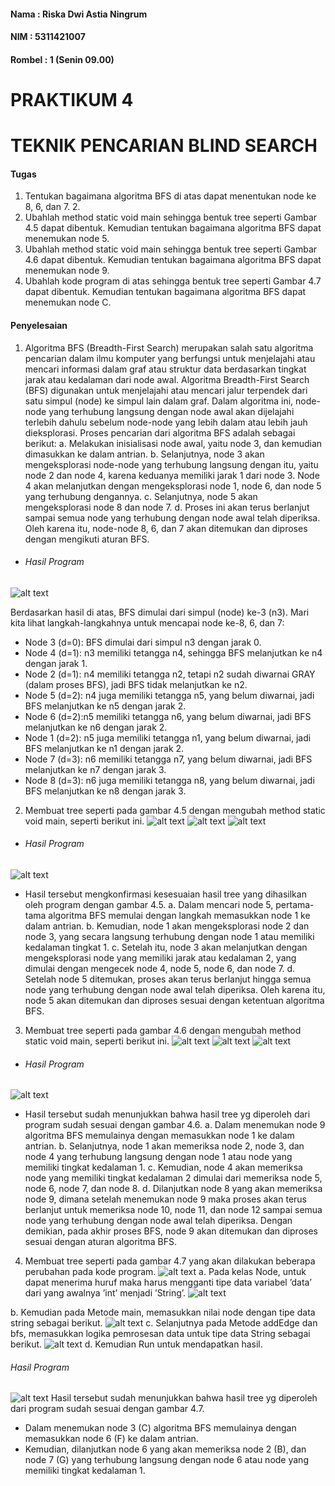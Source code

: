 #### Nama		: Riska Dwi Astia Ningrum
#### NIM		: 5311421007
#### Rombel 	: 1 (Senin 09.00)

# PRAKTIKUM 4
# TEKNIK PENCARIAN BLIND SEARCH

#### Tugas
1.	Tentukan bagaimana algoritma BFS di atas dapat menentukan node ke 8, 6, dan 7. 2. 
2.	Ubahlah method static void main sehingga bentuk tree seperti Gambar 4.5 dapat dibentuk. Kemudian tentukan bagaimana algoritma BFS dapat menemukan node 5. 
3.	Ubahlah method static void main sehingga bentuk tree seperti Gambar 4.6 dapat dibentuk. Kemudian tentukan bagaimana algoritma BFS dapat menemukan node 9. 
4.	Ubahlah kode program di atas sehingga bentuk tree seperti Gambar 4.7 dapat dibentuk. Kemudian tentukan bagaimana algoritma BFS dapat menemukan node C.

#### Penyelesaian
1.	Algoritma BFS (Breadth-First Search) merupakan salah satu algoritma pencarian dalam ilmu komputer yang berfungsi untuk menjelajahi atau mencari informasi dalam graf atau struktur data berdasarkan tingkat jarak atau kedalaman dari node awal. Algoritma Breadth-First Search (BFS) digunakan untuk menjelajahi atau mencari jalur terpendek dari satu simpul (node) ke simpul lain dalam graf. Dalam algoritma ini, node-node yang terhubung langsung dengan node awal akan dijelajahi terlebih dahulu sebelum node-node yang lebih dalam atau lebih jauh dieksplorasi.
Proses pencarian dari algoritma BFS adalah sebagai berikut:
a.	Melakukan inisialisasi node awal, yaitu node 3, dan kemudian dimasukkan ke dalam antrian. 
b.	Selanjutnya, node 3 akan mengeksplorasi node-node yang terhubung langsung dengan itu, yaitu node 2 dan node 4, karena keduanya memiliki jarak 1 dari node 3. Node 4 akan melanjutkan dengan mengeksplorasi node 1, node 6, dan node 5 yang terhubung dengannya. 
c.	Selanjutnya, node 5 akan mengeksplorasi node 8 dan node 7. 
d.	Proses ini akan terus berlanjut sampai semua node yang terhubung dengan node awal telah diperiksa. 
Oleh karena itu, node-node 8, 6, dan 7 akan ditemukan dan diproses dengan mengikuti aturan BFS.

- ###### Hasil Program
![alt text](https://github.com/riskadwi13/Artificial-Intelligence-and-Application/blob/main/1-4.jpeg)

Berdasarkan hasil di atas, BFS dimulai dari simpul (node) ke-3 (n3). Mari kita lihat langkah-langkahnya untuk mencapai node ke-8, 6, dan 7:
- 	Node 3 (d=0): BFS dimulai dari simpul n3 dengan jarak 0.
-	Node 4 (d=1): n3 memiliki tetangga n4, sehingga BFS melanjutkan ke n4 dengan jarak 1.
-	Node 2 (d=1): n4 memiliki tetangga n2, tetapi n2 sudah diwarnai GRAY (dalam proses BFS), jadi BFS tidak melanjutkan ke n2.
-	Node 5 (d=2): n4 juga memiliki tetangga n5, yang belum diwarnai, jadi BFS melanjutkan ke n5 dengan jarak 2.
-	Node 6 (d=2):n5 memiliki tetangga n6, yang belum diwarnai, jadi BFS melanjutkan ke n6 dengan jarak 2.
-	Node 1 (d=2): n5 juga memiliki tetangga n1, yang belum diwarnai, jadi BFS melanjutkan ke n1 dengan jarak 2.
-	Node 7 (d=3): n6 memiliki tetangga n7, yang belum diwarnai, jadi BFS melanjutkan ke n7 dengan jarak 3.
-	Node 8 (d=3): n6 juga memiliki tetangga n8, yang belum diwarnai, jadi BFS melanjutkan ke n8 dengan jarak 3.


2.	Membuat tree seperti pada gambar 4.5 dengan mengubah method static void main, seperti berikut ini.
![alt text](https://github.com/riskadwi13/Artificial-Intelligence-and-Application/blob/main/2-4.jpeg)
![alt text](https://github.com/riskadwi13/Artificial-Intelligence-and-Application/blob/main/3-4.jpeg)
![alt text](https://github.com/riskadwi13/Artificial-Intelligence-and-Application/blob/main/4-4..jpg)
- ###### Hasil Program
![alt text](https://github.com/riskadwi13/Artificial-Intelligence-and-Application/blob/main/5-4.jpg)
- Hasil tersebut mengkonfirmasi kesesuaian hasil tree yang dihasilkan oleh program dengan gambar 4.5. 
a.	Dalam mencari node 5, pertama-tama algoritma BFS memulai dengan langkah memasukkan node 1 ke dalam antrian. 
b.	Kemudian, node 1 akan mengeksplorasi node 2 dan node 3, yang secara langsung terhubung dengan node 1 atau memiliki kedalaman tingkat 1. 
c.	Setelah itu, node 3 akan melanjutkan dengan mengeksplorasi node yang memiliki jarak atau kedalaman 2, yang dimulai dengan mengecek node 4, node 5, node 6, dan node 7. 
d.	Setelah node 5 ditemukan, proses akan terus berlanjut hingga semua node yang terhubung dengan node awal telah diperiksa. 
Oleh karena itu, node 5 akan ditemukan dan diproses sesuai dengan ketentuan algoritma BFS.


3. Membuat tree seperti pada gambar 4.6 dengan mengubah method static void main, seperti berikut ini.
![alt text](https://github.com/riskadwi13/Artificial-Intelligence-and-Application/blob/main/6-4.jpg)
![alt text](https://github.com/riskadwi13/Artificial-Intelligence-and-Application/blob/main/7-4.jpg)
![alt text](https://github.com/riskadwi13/Artificial-Intelligence-and-Application/blob/main/8-4.jpg)
- ###### Hasil Program
![alt text](https://github.com/riskadwi13/Artificial-Intelligence-and-Application/blob/main/9-4.jpg)
- Hasil tersebut sudah menunjukkan bahwa hasil tree yg diperoleh dari program sudah sesuai dengan gambar 4.6. 
a.	Dalam menemukan node 9 algoritma BFS memulainya dengan memasukkan node 1 ke dalam antrian. 
b.	Selanjutnya, node 1 akan memeriksa node 2, node 3, dan node 4 yang terhubung langsung dengan node 1 atau node yang memiliki tingkat kedalaman 1. 
c.	Kemudian, node 4 akan memeriksa node yang memiliki tingkat kedalaman 2 dimulai dari memeriksa node 5, node 6, node 7, dan node 8. 
d.	Dilanjutkan node 8 yang akan memeriksa node 9, dimana setelah menemukan node 9 maka proses akan terus berlanjut untuk memeriksa node 10, node 11, dan node 12 sampai semua node yang terhubung dengan node awal telah diperiksa. 
Dengan demikian, pada akhir proses BFS, node 9 akan ditemukan dan diproses sesuai dengan aturan algoritma BFS.

4.	Membuat tree seperti pada gambar 4.7 yang akan dilakukan beberapa perubahan pada kode program.
![alt text](https://github.com/riskadwi13/Artificial-Intelligence-and-Application/blob/main/10-4.jpg)
a.	Pada kelas Node, untuk dapat menerima huruf maka harus mengganti tipe data variabel ’data’ dari yang awalnya ’int’ menjadi ’String’.
![alt text](https://github.com/riskadwi13/Artificial-Intelligence-and-Application/blob/main/11-4.jpg)

b.	Kemudian pada Metode main, memasukkan nilai node dengan tipe data string sebagai berikut.
![alt text](https://github.com/riskadwi13/Artificial-Intelligence-and-Application/blob/main/12-4.jpg)
c.	Selanjutnya pada Metode addEdge dan bfs, memasukkan logika pemrosesan data untuk tipe data String sebagai berikut.
![alt text](https://github.com/riskadwi13/Artificial-Intelligence-and-Application/blob/main/13-4.jpg)
d.	Kemudian Run untuk mendapatkan hasil.
###### Hasil Program
![alt text](https://github.com/riskadwi13/Artificial-Intelligence-and-Application/blob/main/14-4.jpg)
Hasil tersebut sudah menunjukkan bahwa hasil tree yg diperoleh dari program sudah sesuai dengan gambar 4.7. 
-	Dalam menemukan node 3 (C) algoritma BFS memulainya dengan memasukkan node 6 (F) ke dalam antrian. 
-	Kemudian, dilanjutkan node 6 yang akan memeriksa node 2 (B), dan node 7 (G) yang terhubung langsung dengan node 6 atau node yang memiliki tingkat kedalaman 1. 
